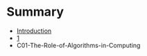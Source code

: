 # Summary

* [Introduction](README.md)
* [1](C01-The-Role-of-Algorithms-in-Computing/1.1.md)
* C01-The-Role-of-Algorithms-in-Computing

